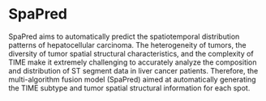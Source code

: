 # SpaPred
SpaPred aims to automatically predict the spatiotemporal distribution patterns of hepatocellular carcinoma.
The heterogeneity of tumors, the diversity of tumor spatial structural characteristics, and the complexity of TIME make it extremely challenging to accurately analyze the composition and distribution of ST segment data in liver cancer patients. Therefore, the multi-algorithm fusion model (SpaPred) aimed at automatically generating the TIME subtype and tumor spatial structural information for each spot.
